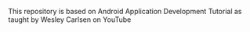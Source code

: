 This repository is based on Android Application Development Tutorial as taught by Wesley Carlsen on YouTube
